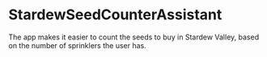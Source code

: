 # StardewSeedCounterAssistant
The app makes it easier to count the seeds to buy in Stardew Valley, based on the number of sprinklers the user has.
